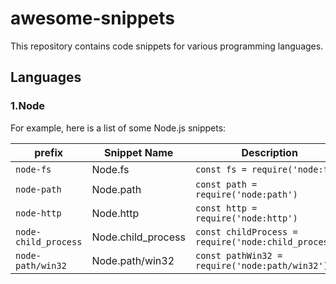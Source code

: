 # awesome-snippets

This repository contains code snippets for various programming languages.

## Languages

### 1.Node

For example, here is a list of some Node.js snippets:

| prefix | Snippet Name | Description |
| --- | --- | --- |
| `node-fs` | Node.fs | `const fs = require('node:fs')` |
| `node-path` | Node.path | `const path = require('node:path')` |
| `node-http` | Node.http | `const http = require('node:http')` |
| `node-child_process` | Node.child_process | `const childProcess = require('node:child_process')` |
| `node-path/win32` | Node.path/win32 | `const pathWin32 = require('node:path/win32')` |
